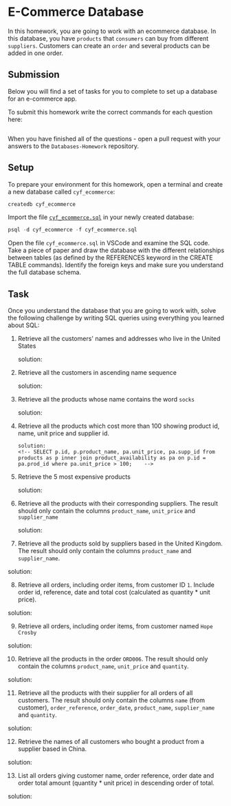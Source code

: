 # E-Commerce Database

In this homework, you are going to work with an ecommerce database. In this database, you have `products` that `consumers` can buy from different `suppliers`. Customers can create an `order` and several products can be added in one order.

## Submission

Below you will find a set of tasks for you to complete to set up a database for an e-commerce app.

To submit this homework write the correct commands for each question here:
```sql


```

When you have finished all of the questions - open a pull request with your answers to the `Databases-Homework` repository.

## Setup

To prepare your environment for this homework, open a terminal and create a new database called `cyf_ecommerce`:

```sql
createdb cyf_ecommerce
```

Import the file [`cyf_ecommerce.sql`](./cyf_ecommerce.sql) in your newly created database:

```sql
psql -d cyf_ecommerce -f cyf_ecommerce.sql
```

Open the file `cyf_ecommerce.sql` in VSCode and examine the SQL code. Take a piece of paper and draw the database with the different relationships between tables (as defined by the REFERENCES keyword in the CREATE TABLE commands). Identify the foreign keys and make sure you understand the full database schema.

## Task

Once you understand the database that you are going to work with, solve the following challenge by writing SQL queries using everything you learned about SQL:

1. Retrieve all the customers' names and addresses who live in the United States

    solution: 
    <!-- SELECT name,address FROM customers WHERE country='United States';-->

2. Retrieve all the customers in ascending name sequence

    solution:
     <!-- SELECT *  FROM customers ORDER BY name ASC; -->

3. Retrieve all the products whose name contains the word `socks`
  
    solution:
    <!-- SELECT * FROM products WHERE product_name LIKE '%socks%';  -->


4. Retrieve all the products which cost more than 100 showing product id, name, unit price and supplier id.

       solution:
       <!-- SELECT p.id, p.product_name, pa.unit_price, pa.supp_id from products as p inner join product_availability as pa on p.id = pa.prod_id where pa.unit_price > 100;    -->

5. Retrieve the 5 most expensive products
   
     solution:
      <!--  SELECT * from product_availability order by unit_price desc limit 5; -->

   
6. Retrieve all the products with their corresponding suppliers. The result should only contain the columns `product_name`, `unit_price` and `supplier_name`

    solution:
    <!-- 
       SELECT products.product_name, product_availability.unit_price, suppliers.supplier_name from products  inner join product_availability on products.id = product_availability.prod_id inner join suppliers  on suppliers.id = product_availability.supp_id;
      -->


7. Retrieve all the products sold by suppliers based in the United Kingdom. The result should only contain the columns `product_name` and `supplier_name`.

solution:
<!-- 
        SELECT products.product_name, suppliers.supplier_name from 
        products  
        inner join product_availability  on products.id = product_availability.prod_id
        inner join suppliers  on suppliers.id = product_availability.supp_id
        WHERE suppliers.country = 'United Kingdom';
 -->

8. Retrieve all orders, including order items, from customer ID `1`. Include order id, reference, date and total cost (calculated as quantity * unit price).

solution:
 
   <!--
        SELECT orders.id, orders.order_reference, orders.order_date, sum(order_items.quantity * product_availability.unit_price) AS total_cost FROM orders 
        INNER JOIN order_items  ON orders.id = order_items.order_id
        INNER JOIN product_availability  ON order_items.product_id = product_availability.prod_id
        WHERE customer_id = 1
        GROUP BY orders.id, orders.order_date, orders.order_reference;
   -->

9. Retrieve all orders, including order items, from customer named `Hope Crosby`

solution:
<!--
    SELECT * FROM orders 
    INNER JOIN order_items  ON orders.id = order_items.order_id
    INNER JOIN customers  ON customers.id = orders.customer_id
    WHERE customers.name = 'Hope Crosby';
-->  

10. Retrieve all the products in the order `ORD006`. The result should only contain the columns `product_name`, `unit_price` and `quantity`.

solution:
<!--
    SELECT products.product_name, product_availability.unit_price, order_items.quantity 
    FROM products  
    INNER JOIN product_availability on product_availability.prod_id = products.id
    INNER JOIN order_items  ON order_items.product_id = product_availability.prod_id
    INNER JOIN orders ON orders.id = order_items.order_id
    WHERE orders.order_reference = 'ORD006'; 
-->


11. Retrieve all the products with their supplier for all orders of all customers. The result should only contain the columns `name` (from customer), `order_reference`, `order_date`, `product_name`, `supplier_name` and `quantity`.

solution:
<!--
    SELECT customers.name, orders.order_reference, orders.order_date, products.product_name, suppliers.supplier_name, order_items.quantity
    FROM customers  
    INNER JOIN orders  ON orders.customer_id = customers.id
    INNER JOIN order_items  ON order_items.order_id = orders.id
    INNER JOIN products  ON products.id = order_items.product_id
    INNER JOIN suppliers  ON suppliers.id = order_items.supplier_id;
-->



12. Retrieve the names of all customers who bought a product from a supplier based in China.

solution:
<!--
    SELECT DISTINCT customers.name 
    FROM customers 
    INNER JOIN orders  ON orders.customer_id = customers.id
    INNER JOIN order_items  ON order_items.order_id = orders.id
    INNER JOIN suppliers ON suppliers.id = order_items.supplier_id
    WHERE suppliers.country = 'China'; 
-->

13. List all orders giving customer name, order reference, order date and order total amount (quantity * unit price) in descending order of total.

solution:
<!--
    SELECT  customers.name, orders.order_reference,orders.order_date, sum(order_items.quantity * product_availability.unit_price)
    AS totalAmount FROM customers
    INNER JOIN orders on orders.customer_id = customers.id
    INNER JOIN order_items on order_items.order_id = orders.id
    INNER JOIN product_availability ON product_availability.prod_id  = order_items.product_id
    GROUP BY 1, 2, 3
    ORDER BY totalAmount DESC; 
-->
